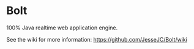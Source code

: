Bolt
====

100% Java realtime web application engine.

See the wiki for more information: https://github.com/JesseJC/Bolt/wiki
